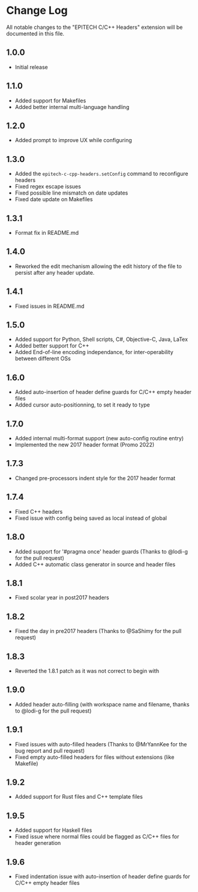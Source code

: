 # Change Log

All notable changes to the "EPITECH C/C++ Headers" extension will be documented in this file.

## 1.0.0
- Initial release

## 1.1.0
- Added support for Makefiles
- Added better internal multi-language handling

## 1.2.0
- Added prompt to improve UX while configuring

## 1.3.0
- Added the `epitech-c-cpp-headers.setConfig` command to reconfigure headers
- Fixed regex escape issues
- Fixed possible line mismatch on date updates
- Fixed date update on Makefiles

## 1.3.1
- Format fix in README.md

## 1.4.0
- Reworked the edit mechanism allowing the edit history of the file to persist after any header update.

## 1.4.1
- Fixed issues in README.md

## 1.5.0
- Added support for Python, Shell scripts, C#, Objective-C, Java, LaTex
- Added better support for C++
- Added End-of-line encoding independance, for inter-operability between different OSs

## 1.6.0
- Added auto-insertion of header define guards for C/C++ empty header files
- Added cursor auto-positionning, to set it ready to type

## 1.7.0
- Added internal multi-format support (new auto-config routine entry)
- Implemented the new 2017 header format (Promo 2022)

## 1.7.3
- Changed pre-processors indent style for the 2017 header format

## 1.7.4
- Fixed C++ headers
- Fixed issue with config being saved as local instead of global

## 1.8.0

- Added support for '#pragma once' header guards (Thanks to @lodi-g for the pull request)
- Added C++ automatic class generator in source and header files

## 1.8.1

- Fixed scolar year in post2017 headers

## 1.8.2

- Fixed the day in pre2017 headers (Thanks to @SaShimy for the pull request)

## 1.8.3

- Reverted the 1.8.1 patch as it was not correct to begin with

## 1.9.0

- Added header auto-filling (with workspace name and filename, thanks to @lodi-g for the pull request)

## 1.9.1

- Fixed issues with auto-filled headers (Thanks to @MrYannKee for the bug report and pull request)
- Fixed empty auto-filled headers for files without extensions (like Makefile)

## 1.9.2

- Added support for Rust files and C++ template files

## 1.9.5

- Added support for Haskell files
- Fixed issue where normal files could be flagged as C/C++ files for header generation

## 1.9.6

- Fixed indentation issue with auto-insertion of header define guards for C/C++ empty header files
